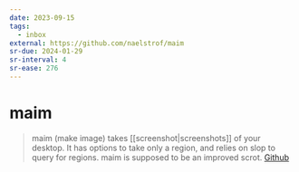 ```yaml
---
date: 2023-09-15
tags:
  - inbox
external: https://github.com/naelstrof/maim
sr-due: 2024-01-29
sr-interval: 4
sr-ease: 276
---
```

# maim

> maim (make image) takes [[screenshot|screenshots]] of your desktop. It has
> options to take only a region, and relies on slop to query for regions. maim
> is supposed to be an improved scrot.
> [Github](https://github.com/naelstrof/maim)
